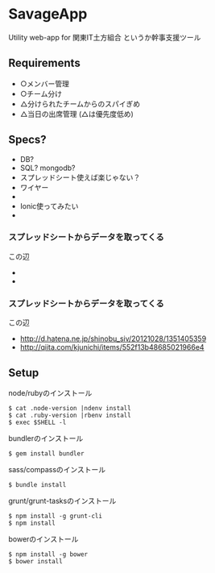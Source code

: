 # SavageApp
Utility web-app for 関東IT土方組合
というか幹事支援ツール

## Requirements
- ○メンバー管理
- ○チーム分け
- △分けられたチームからのスパイぎめ
- △当日の出席管理
(△は優先度低め)

## Specs?
- DB?
 - SQL? mongodb?
 - スプレッドシート使えば楽じゃない？
- ワイヤー
 - [](https://cacoo.com/diagrams/4re2IZRzkpLgMl7D)
- Ionic使ってみたい
 - [](http://ionicframework.com/)

### スプレッドシートからデータを取ってくる
この辺
- [](http://d.hatena.ne.jp/shinobu_siv/20121028/1351405359)
- [](http://qiita.com/kjunichi/items/552f13b48685021966e4)

### スプレッドシートからデータを取ってくる
この辺
- http://d.hatena.ne.jp/shinobu_siv/20121028/1351405359
- http://qiita.com/kjunichi/items/552f13b48685021966e4

## Setup

node/rubyのインストール
```
$ cat .node-version |ndenv install
$ cat .ruby-version |rbenv install
$ exec $SHELL -l
```

bundlerのインストール
```
$ gem install bundler
```

sass/compassのインストール
```
$ bundle install
```

grunt/grunt-tasksのインストール
```
$ npm install -g grunt-cli
$ npm install
```

bowerのインストール
```
$ npm install -g bower
$ bower install
```

